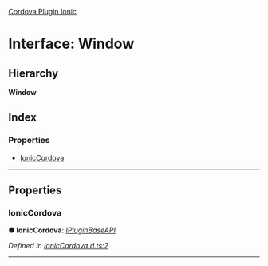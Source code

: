 [Cordova Plugin Ionic](../../README.md)

# Interface: Window

## Hierarchy

**Window**

## Index

### Properties

* [IonicCordova](_ioniccordova_d_.window.md#ioniccordova)

---

## Properties

<a id="ioniccordova"></a>

###  IonicCordova

**● IonicCordova**: *[IPluginBaseAPI](_ioniccordova_d_.ipluginbaseapi.md)*

*Defined in [IonicCordova.d.ts:2](https://github.com/ionic-team/cordova-plugin-ionic/blob/e9ad281/types/IonicCordova.d.ts#L2)*

___

